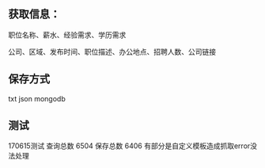 ## 获取信息：

职位名称、薪水、经验需求、学历需求

公司、区域、发布时间、职位描述、办公地点、招聘人数、公司链接

## 保存方式

txt
json
mongodb

## 测试

170615测试 
查询总数 6504
保存总数 6406
有部分是自定义模板造成抓取error没法处理

